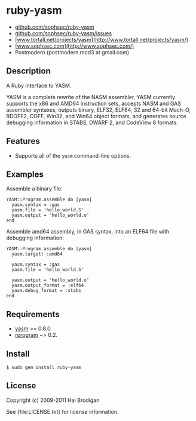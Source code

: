 # ruby-yasm

* [github.com/sophsec/ruby-yasm](http://github.com/sophsec/ruby-yasm/)
* [github.com/sophsec/ruby-yasm/issues](http://github.com/sophsec/ruby-yasm/issues)
* [www.tortall.net/projects/yasm](http://www.tortall.net/projects/yasm/)
* [www.sophsec.com](http://www.sophsec.com/)
* Postmodern (postmodern.mod3 at gmail.com)

## Description

A Ruby interface to YASM.

YASM is a complete rewrite of the NASM assembler, YASM currently supports
the x86 and AMD64 instruction sets, accepts NASM and GAS assembler syntaxes,
outputs binary, ELF32, ELF64, 32 and 64-bit Mach-O, RDOFF2, COFF, Win32,
and Win64 object formats, and generates source debugging information in
STABS, DWARF 2, and CodeView 8 formats.

## Features

* Supports all of the `yasm` command-line options.

## Examples

Assemble a binary file:

    YASM::Program.assemble do |yasm|
      yasm.syntax = :gas
      yasm.file = 'hello_world.S'
      yasm.output = 'hello_world.o'
    end

Assemble amd64 assembly, in GAS syntax, into an ELF64 file with
debugging information:

    YASM::Program.assemble do |yasm|
      yasm.target! :amd64

      yasm.syntax = :gas
      yasm.file = 'hello_world.S'

      yasm.output = 'hello_world.o'
      yasm.output_format = :elf64
      yasm.debug_format = :stabs
    end

## Requirements

* [yasm](http://www.tortall.net/projects/yasm/) >= 0.8.0.
* [rprogram](http://rprogram.rubyforge.org/) ~> 0.2.

## Install

    $ sudo gem install ruby-yasm

## License

Copyright (c) 2009-2011 Hal Brodigan

See {file:LICENSE.txt} for license information.
